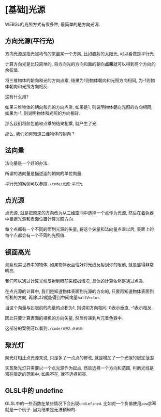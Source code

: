 # [基础]光源

WEBGL的光照方式有很多种, 最简单的是方向光源.

## 方向光源(平行光)

方向光源是指光照均匀的来自某一个方向, 比如直射的太阳光, 可以看做是平行光.

计算方向光是比较简单的, 将方向光的方向和面的朝向**点乘**就可以得到两个方向的余弦值.

将三维物体的朝向和光的方向点乘, 结果为1则物体朝向和光照方向相同, 为-1则物体朝向和光照方向相反.

这有什么用?

如果三维物体的朝向和光的方向点乘, 如果是1, 则说明物体朝向光照的方向相同, 如果为-1, 则说明物体和光照的方向相背.

那么我们将颜色值和点乘的结果相乘, 就产生了光.

那么, 我们如何知道三维物体的朝向 ?

## 法向量

法向量是一个好的办法. 

所谓的法向量是描述面的朝向的单位向量. 


平行光的案例可以参照`./code/光照:平行光`

## 点光源

点光源, 就是把原来的方向改为从三维空间中选择一个点作为光源, 然后在着色器中根据光源和表面位置计算光照方向. 

每个点都有一个不同的面到光源的矢量, 将这个矢量和法向量点乘以后, 表面上的每个点都会有一个不同的光照值. 

## 镜面高光

观察现实世界中的物体, 如果物体表面恰好将光线反射到你的眼前, 就是显得非常明亮.

我们可以通过计算光线反射到眼前来模拟情况, 具体的计算依然是通过点乘.

在点光源的计算中, 我们是知道物体表面到光源的方向的, 只要再知道物体表面到相机的方向, 再除以2就能得到中间向量`halfVector`.

当这个向量与到眼前的向量的点积为1, 则说明方向相同, 0表示垂直, -1表示相反. 

因此只要计算表面的相机的方向矢量, 然后传递到片元着色器中.

这部分的案例可以看到`./code/光照:点光源`

## 聚光灯

聚光灯相比点光源来说, 只是多了一点点的修改, 就是增加了一个光照的限定范围. 

实现聚光灯只需要以一个点光源作为起点, 然后选择一个方向和范围, 判断光线是否在限定的范围中, 如果不在, 就不选择照亮.

## GLSL中的 undefine

GLSL中的一些函数在某些情况下会出现`undiefined`. 比如对一个负值使用`pow`求幂就是一个例子. 因为结果是无法预知的.

